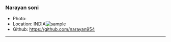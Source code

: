 ### Narayan soni
- Photo: 
- Location: INDIA![sample](https://user-images.githubusercontent.com/77617189/134778428-72781246-6a3d-409a-a390-5c36cbf547eb.jpg)
- Github: https://github.com/narayan954
***

